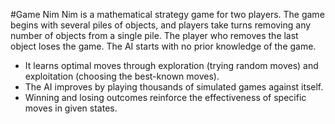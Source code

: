 #Game Nim
Nim is a mathematical strategy game for two players. The game begins with several piles of objects, and players take turns removing any number of objects from a single pile. The player who removes the last object loses the game.
The AI starts with no prior knowledge of the game.
  - It learns optimal moves through exploration (trying random moves) and exploitation (choosing the best-known moves).
  - The AI improves by playing thousands of simulated games against itself.
  - Winning and losing outcomes reinforce the effectiveness of specific moves in given states.
